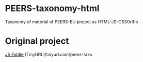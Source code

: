 # PEERS-taxonomy-html
Taxanomy of material of PEERS-EU project as HTML-JS-CSSOrifib

# Original project 
[JS Fiddle](https://jsfiddle.net/duydevdsi/3cbyetrp/)
[TinyURL)[tinyurl.com/peers-taxo

